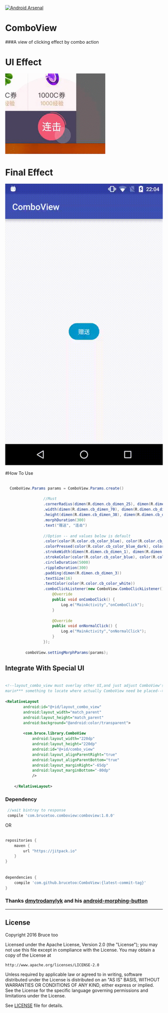[![Android Arsenal](https://img.shields.io/badge/Android%20Arsenal-ComboView-green.svg?style=true)](https://android-arsenal.com/details/1/3338)

# ComboView
###A view of clicking effect by combo action


# UI Effect

![combo1](./combo1.gif)

# Final Effect

![combo2](./combo2.gif)


#How To Use
```java

  ComboView.Params params = ComboView.Params.create()
 
                 //Must
                 .cornerRadius(dimen(R.dimen.cb_dimen_25), dimen(R.dimen.cb_dimen_52))// Following three to***** values must be the same can morph to circle
                 .width(dimen(R.dimen.cb_dimen_70), dimen(R.dimen.cb_dimen_52))
                 .height(dimen(R.dimen.cb_dimen_38), dimen(R.dimen.cb_dimen_52))
                 .morphDuration(300)
                 .text("赠送", "连击")
 
                 //Option -- and values below is default
                 .color(color(R.color.cb_color_blue), color(R.color.cb_color_blue))
                 .colorPressed(color(R.color.cb_color_blue_dark), color(R.color.cb_color_blue_dark))
                 .strokeWidth(dimen(R.dimen.cb_dimen_1), dimen(R.dimen.cb_dimen_1))
                 .strokeColor(color(R.color.cb_color_blue), color(R.color.cb_color_blue))
                 .circleDuration(5000)
                 .rippleDuration(300)
                 .padding(dimen(R.dimen.cb_dimen_3))
                 .textSize(16)
                 .textColor(color(R.color.cb_color_white))
                 .comboClickListener(new ComboView.ComboClickListener() {
                     @Override
                     public void onComboClick() {
                         Log.e("MainActivity","onComboClick");
                     }
 
                     @Override
                     public void onNormalClick() {
                         Log.e("MainActivity","onNormalClick");
                     }
                 });
 
         comboView.settingMorphParams(params);

```

## Integrate With Special UI

```xml

<!--layout_combo_view must overlay other UI,and just adjust ComboView's layout_width,layout_height,
marin*** something to locate where actually ComboView need be placed-->

<RelativeLayout
        android:id="@+id/layout_combo_view"
        android:layout_width="match_parent"
        android:layout_height="match_parent"
        android:background="@android:color/transparent">

        <com.bruce.library.ComboView
            android:layout_width="220dp"
            android:layout_height="220dp"
            android:id="@+id/combo_view"
            android:layout_alignParentRight="true"
            android:layout_alignParentBottom="true"
            android:layout_marginRight="-65dp"
            android:layout_marginBottom="-80dp"
            />

    </RelativeLayout>

```

### Dependency

```groovy
 //wait bintray to response
 compile 'com.brucetoo.comboview:comboview:1.0.0'

```

OR

```groovy

repositories {
    maven {
        url "https://jitpack.io"
    }
}


dependencies {
    compile 'com.github.brucetoo:ComboView:{latest-commit-tag}'
}

```
  

### Thanks [dmytrodanylyk](https://github.com/dmytrodanylyk) and his [android-morphing-button](https://github.com/dmytrodanylyk/android-morphing-button)



------

## License

Copyright 2016 Bruce too

Licensed under the Apache License, Version 2.0 (the "License");
you may not use this file except in compliance with the License.
You may obtain a copy of the License at

    http://www.apache.org/licenses/LICENSE-2.0

Unless required by applicable law or agreed to in writing, software
distributed under the License is distributed on an "AS IS" BASIS,
WITHOUT WARRANTIES OR CONDITIONS OF ANY KIND, either express or implied.
See the License for the specific language governing permissions and
limitations under the License.

See [LICENSE](LICENSE) file for details.
